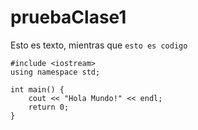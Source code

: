 # pruebaClase1

Esto es texto, mientras que `esto es codigo`

```
#include <iostream>
using namespace std;

int main() {
	cout << "Hola Mundo!" << endl;
	return 0;
}
```

